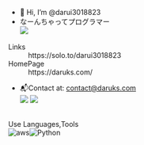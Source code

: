 - 👋 Hi, I’m @darui3018823
- なーんちゃってプログラマー<br>
![](http://github-profile-summary-cards.vercel.app/api/cards/profile-details?username=darui3018823&theme=blue_green)
<dl>
  <dt>Links</dt>
  <dd>https://solo.to/darui3018823</dd></dd>
  <dt>HomePage</dt>
  <dd>https://daruks.com/</dd>
</dl>

- 📬Contact at: [contact@daruks.com](mailto:contact@daruks.com)<br>
![](http://github-profile-summary-cards.vercel.app/api/cards/repos-per-language?username=darui3018823&theme=blue_green)
![](http://github-profile-summary-cards.vercel.app/api/cards/most-commit-language?username=darui3018823&theme=blue_green)<br><br>

Use Languages,Tools<br>
![aws](https://a0.awsstatic.com/libra-css/images/site/touch-icon-ipad-144-smile.png)![Python](https://www.python.org/static/apple-touch-icon-144x144-precomposed.png)
